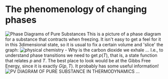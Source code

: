# The phenomenology of changing phases

![Phase Diagrams of Pure Substances](https://external-content.duckduckgo.com/iu/?u=http%3A%2F%2Fweb.inc.bme.hu%2Fcsonka%2Fcsg%2Foktat%2Fenglish%2Fgaslaws_elemei%2Fimage004.gif&f=1&nofb=1)
This is a picture of a phase diagram for a substance that contracts when freezing. It isn't easy to get a feel for it in this 3dimensional state, so it is usual to fix a certain volume and 'slice' the graph:
![physical chemistry - Why is the carbon dioxide we exhale ...](https://external-content.duckduckgo.com/iu/?u=https%3A%2F%2Fi.stack.imgur.com%2FFMIbL.gif&f=1&nofb=1)
I.e., to understand phase transitions we need to get $p(T)$, that is, a state function that relates $p$ and $T$. The best place to look would be at the Gibbs Free Energy, since it is exactly $G(p,T)$. It probably has some useful information!
![PV DIAGRAM OF PURE SUBSTANCE IN THERMODYNAMICS ...](https://external-content.duckduckgo.com/iu/?u=https%3A%2F%2F3.bp.blogspot.com%2F-DUiYX9PKdKc%2FV_ANNaIhx7I%2FAAAAAAAABs8%2FsEb6wGtHgs09bz5q9MbnEOtpnmVf3AqrQCLcB%2Fs400%2F125.jpg&f=1&nofb=1)
